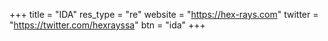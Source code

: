 +++
title    = "IDA"
res_type = "re"
website  = "https://hex-rays.com"
twitter  = "https://twitter.com/hexrayssa"
btn      = "ida"
+++
